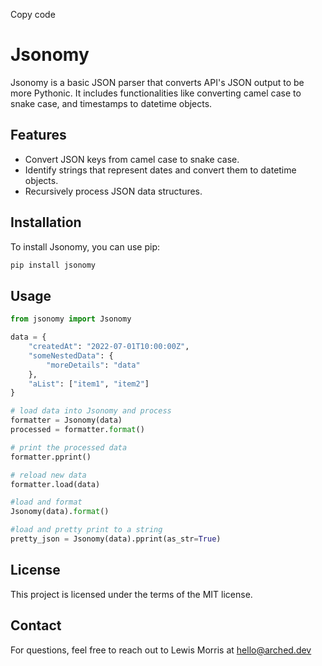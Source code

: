 Copy code
# Jsonomy

Jsonomy is a basic JSON parser that converts API's JSON output to be more Pythonic. It includes functionalities like converting camel case to snake case, and timestamps to datetime objects.

## Features

- Convert JSON keys from camel case to snake case.
- Identify strings that represent dates and convert them to datetime objects.
- Recursively process JSON data structures.

## Installation

To install Jsonomy, you can use pip:

```bash
pip install jsonomy
```

## Usage

```python  
from jsonomy import Jsonomy

data = {
    "createdAt": "2022-07-01T10:00:00Z",
    "someNestedData": {
        "moreDetails": "data"
    },
    "aList": ["item1", "item2"]
}

# load data into Jsonomy and process
formatter = Jsonomy(data)
processed = formatter.format()

# print the processed data 
formatter.pprint()

# reload new data
formatter.load(data)

#load and format
Jsonomy(data).format()

#load and pretty print to a string
pretty_json = Jsonomy(data).pprint(as_str=True)

```


## License
This project is licensed under the terms of the MIT license.

## Contact
For questions, feel free to reach out to Lewis Morris at hello@arched.dev
